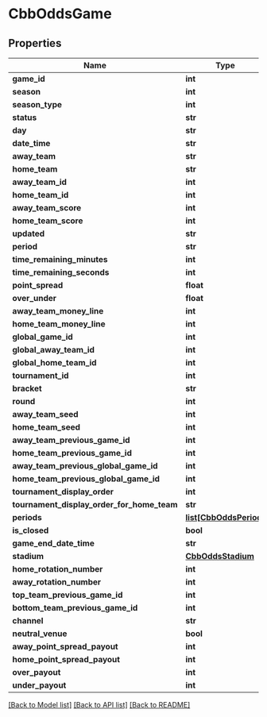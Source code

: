 # CbbOddsGame

## Properties
Name | Type | Description | Notes
------------ | ------------- | ------------- | -------------
**game_id** | **int** |  | [optional] 
**season** | **int** |  | [optional] 
**season_type** | **int** |  | [optional] 
**status** | **str** |  | [optional] 
**day** | **str** |  | [optional] 
**date_time** | **str** |  | [optional] 
**away_team** | **str** |  | [optional] 
**home_team** | **str** |  | [optional] 
**away_team_id** | **int** |  | [optional] 
**home_team_id** | **int** |  | [optional] 
**away_team_score** | **int** |  | [optional] 
**home_team_score** | **int** |  | [optional] 
**updated** | **str** |  | [optional] 
**period** | **str** |  | [optional] 
**time_remaining_minutes** | **int** |  | [optional] 
**time_remaining_seconds** | **int** |  | [optional] 
**point_spread** | **float** |  | [optional] 
**over_under** | **float** |  | [optional] 
**away_team_money_line** | **int** |  | [optional] 
**home_team_money_line** | **int** |  | [optional] 
**global_game_id** | **int** |  | [optional] 
**global_away_team_id** | **int** |  | [optional] 
**global_home_team_id** | **int** |  | [optional] 
**tournament_id** | **int** |  | [optional] 
**bracket** | **str** |  | [optional] 
**round** | **int** |  | [optional] 
**away_team_seed** | **int** |  | [optional] 
**home_team_seed** | **int** |  | [optional] 
**away_team_previous_game_id** | **int** |  | [optional] 
**home_team_previous_game_id** | **int** |  | [optional] 
**away_team_previous_global_game_id** | **int** |  | [optional] 
**home_team_previous_global_game_id** | **int** |  | [optional] 
**tournament_display_order** | **int** |  | [optional] 
**tournament_display_order_for_home_team** | **str** |  | [optional] 
**periods** | [**list[CbbOddsPeriod]**](CbbOddsPeriod.md) |  | [optional] 
**is_closed** | **bool** |  | [optional] 
**game_end_date_time** | **str** |  | [optional] 
**stadium** | [**CbbOddsStadium**](CbbOddsStadium.md) |  | [optional] 
**home_rotation_number** | **int** |  | [optional] 
**away_rotation_number** | **int** |  | [optional] 
**top_team_previous_game_id** | **int** |  | [optional] 
**bottom_team_previous_game_id** | **int** |  | [optional] 
**channel** | **str** |  | [optional] 
**neutral_venue** | **bool** |  | [optional] 
**away_point_spread_payout** | **int** |  | [optional] 
**home_point_spread_payout** | **int** |  | [optional] 
**over_payout** | **int** |  | [optional] 
**under_payout** | **int** |  | [optional] 

[[Back to Model list]](../README.md#documentation-for-models) [[Back to API list]](../README.md#documentation-for-api-endpoints) [[Back to README]](../README.md)

